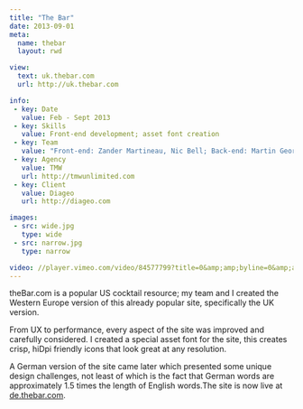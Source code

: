 ```yaml
---
title: "The Bar"
date: 2013-09-01
meta:
  name: thebar
  layout: rwd

view:
  text: uk.thebar.com
  url: http://uk.thebar.com

info:
 - key: Date
   value: Feb - Sept 2013
 - key: Skills
   value: Front-end development; asset font creation
 - key: Team
   value: "Front-end: Zander Martineau, Nic Bell; Back-end: Martin Georgiev & Matt Basson; Design: Simon Kinslow"
 - key: Agency
   value: TMW
   url: http://tmwunlimited.com
 - key: Client
   value: Diageo
   url: http://diageo.com

images:
 - src: wide.jpg
   type: wide
 - src: narrow.jpg
   type: narrow

video: //player.vimeo.com/video/84577799?title=0&amp;amp;byline=0&amp;amp;portrait=0
---
```

theBar.com is a popular US cocktail resource; my team and I created the Western Europe version of this already popular site, specifically the UK version.

From UX to performance, every aspect of the site was improved and carefully considered. I created a special asset font for the site, this creates crisp, hiDpi friendly icons that look great at any resolution.

A German version of the site came later which presented some unique design challenges, not least of which is the fact that German words are approximately 1.5 times the length of English words.The site is now live at [de.thebar.com](http://de.thebar.com).
